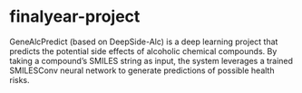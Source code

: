 # finalyear-project
GeneAlcPredict (based on DeepSide-Alc) is a deep learning project that predicts the potential side effects of alcoholic chemical compounds. By taking a compound’s SMILES string as input, the system leverages a trained SMILESConv neural network to generate predictions of possible health risks.
